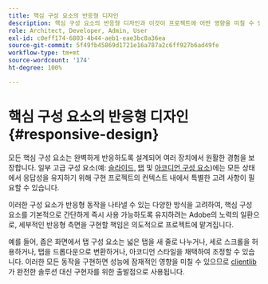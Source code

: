```yaml
---
title: 핵심 구성 요소의 반응형 디자인
description: 핵심 구성 요소의 반응형 디자인과 이것이 프로젝트에 어떤 영향을 미칠 수 있는지 알아보십시오.
role: Architect, Developer, Admin, User
exl-id: c0eff174-6803-4b44-aeb1-eae3bc8a36ea
source-git-commit: 5f49fb45869d1721e16a787a2c6ff927b6ad49fe
workflow-type: tm+mt
source-wordcount: '174'
ht-degree: 100%

---
```


# 핵심 구성 요소의 반응형 디자인 {#responsive-design}

모든 핵심 구성 요소는 완벽하게 반응하도록 설계되어 여러 장치에서 원활한 경험을 보장합니다. 일부 고급 구성 요소(예: [슬라이드,](/help/components/carousel.md) [탭](/help/components/tabs.md) 및 [아코디언 구성 요소](/help/components/accordion.md))에는 모든 상태에서 응답성을 유지하기 위해 구현 프로젝트의 컨텍스트 내에서 특별한 고려 사항이 필요할 수 있습니다.

이러한 구성 요소가 반응형 동작을 나타낼 수 있는 다양한 방식을 고려하여, 핵심 구성 요소를 기본적으로 간단하게 즉시 사용 가능하도록 유지하려는 Adobe의 노력의 일환으로, 세부적인 반응형 측면을 구현할 책임은 의도적으로 프로젝트에 맡겨집니다.

예를 들어, 좁은 화면에서 탭 구성 요소는 넓은 탭을 새 줄로 나누거나, 세로 스크롤을 허용하거나, 탭을 드롭다운으로 변환하거나, 아코디언 스타일을 채택하여 조정할 수 있습니다. 이러한 모든 동작을 구현하면 성능에 잠재적인 영향을 미칠 수 있으므로 [clientlib](/help/developing/including-clientlibs.md#provided)가 완전한 솔루션 대신 구현자를 위한 출발점으로 사용됩니다.
